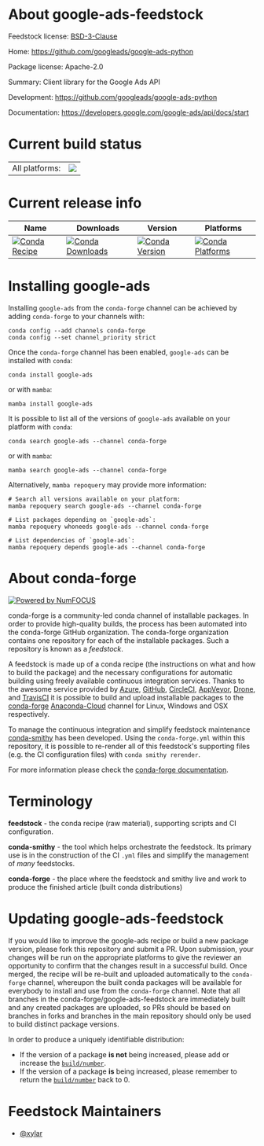 About google-ads-feedstock
==========================

Feedstock license: [BSD-3-Clause](https://github.com/conda-forge/google-ads-feedstock/blob/main/LICENSE.txt)

Home: https://github.com/googleads/google-ads-python

Package license: Apache-2.0

Summary: Client library for the Google Ads API

Development: https://github.com/googleads/google-ads-python

Documentation: https://developers.google.com/google-ads/api/docs/start

Current build status
====================


<table><tr><td>All platforms:</td>
    <td>
      <a href="https://dev.azure.com/conda-forge/feedstock-builds/_build/latest?definitionId=12019&branchName=main">
        <img src="https://dev.azure.com/conda-forge/feedstock-builds/_apis/build/status/google-ads-feedstock?branchName=main">
      </a>
    </td>
  </tr>
</table>

Current release info
====================

| Name | Downloads | Version | Platforms |
| --- | --- | --- | --- |
| [![Conda Recipe](https://img.shields.io/badge/recipe-google--ads-green.svg)](https://anaconda.org/conda-forge/google-ads) | [![Conda Downloads](https://img.shields.io/conda/dn/conda-forge/google-ads.svg)](https://anaconda.org/conda-forge/google-ads) | [![Conda Version](https://img.shields.io/conda/vn/conda-forge/google-ads.svg)](https://anaconda.org/conda-forge/google-ads) | [![Conda Platforms](https://img.shields.io/conda/pn/conda-forge/google-ads.svg)](https://anaconda.org/conda-forge/google-ads) |

Installing google-ads
=====================

Installing `google-ads` from the `conda-forge` channel can be achieved by adding `conda-forge` to your channels with:

```
conda config --add channels conda-forge
conda config --set channel_priority strict
```

Once the `conda-forge` channel has been enabled, `google-ads` can be installed with `conda`:

```
conda install google-ads
```

or with `mamba`:

```
mamba install google-ads
```

It is possible to list all of the versions of `google-ads` available on your platform with `conda`:

```
conda search google-ads --channel conda-forge
```

or with `mamba`:

```
mamba search google-ads --channel conda-forge
```

Alternatively, `mamba repoquery` may provide more information:

```
# Search all versions available on your platform:
mamba repoquery search google-ads --channel conda-forge

# List packages depending on `google-ads`:
mamba repoquery whoneeds google-ads --channel conda-forge

# List dependencies of `google-ads`:
mamba repoquery depends google-ads --channel conda-forge
```


About conda-forge
=================

[![Powered by
NumFOCUS](https://img.shields.io/badge/powered%20by-NumFOCUS-orange.svg?style=flat&colorA=E1523D&colorB=007D8A)](https://numfocus.org)

conda-forge is a community-led conda channel of installable packages.
In order to provide high-quality builds, the process has been automated into the
conda-forge GitHub organization. The conda-forge organization contains one repository
for each of the installable packages. Such a repository is known as a *feedstock*.

A feedstock is made up of a conda recipe (the instructions on what and how to build
the package) and the necessary configurations for automatic building using freely
available continuous integration services. Thanks to the awesome service provided by
[Azure](https://azure.microsoft.com/en-us/services/devops/), [GitHub](https://github.com/),
[CircleCI](https://circleci.com/), [AppVeyor](https://www.appveyor.com/),
[Drone](https://cloud.drone.io/welcome), and [TravisCI](https://travis-ci.com/)
it is possible to build and upload installable packages to the
[conda-forge](https://anaconda.org/conda-forge) [Anaconda-Cloud](https://anaconda.org/)
channel for Linux, Windows and OSX respectively.

To manage the continuous integration and simplify feedstock maintenance
[conda-smithy](https://github.com/conda-forge/conda-smithy) has been developed.
Using the ``conda-forge.yml`` within this repository, it is possible to re-render all of
this feedstock's supporting files (e.g. the CI configuration files) with ``conda smithy rerender``.

For more information please check the [conda-forge documentation](https://conda-forge.org/docs/).

Terminology
===========

**feedstock** - the conda recipe (raw material), supporting scripts and CI configuration.

**conda-smithy** - the tool which helps orchestrate the feedstock.
                   Its primary use is in the construction of the CI ``.yml`` files
                   and simplify the management of *many* feedstocks.

**conda-forge** - the place where the feedstock and smithy live and work to
                  produce the finished article (built conda distributions)


Updating google-ads-feedstock
=============================

If you would like to improve the google-ads recipe or build a new
package version, please fork this repository and submit a PR. Upon submission,
your changes will be run on the appropriate platforms to give the reviewer an
opportunity to confirm that the changes result in a successful build. Once
merged, the recipe will be re-built and uploaded automatically to the
`conda-forge` channel, whereupon the built conda packages will be available for
everybody to install and use from the `conda-forge` channel.
Note that all branches in the conda-forge/google-ads-feedstock are
immediately built and any created packages are uploaded, so PRs should be based
on branches in forks and branches in the main repository should only be used to
build distinct package versions.

In order to produce a uniquely identifiable distribution:
 * If the version of a package **is not** being increased, please add or increase
   the [``build/number``](https://docs.conda.io/projects/conda-build/en/latest/resources/define-metadata.html#build-number-and-string).
 * If the version of a package **is** being increased, please remember to return
   the [``build/number``](https://docs.conda.io/projects/conda-build/en/latest/resources/define-metadata.html#build-number-and-string)
   back to 0.

Feedstock Maintainers
=====================

* [@xylar](https://github.com/xylar/)

